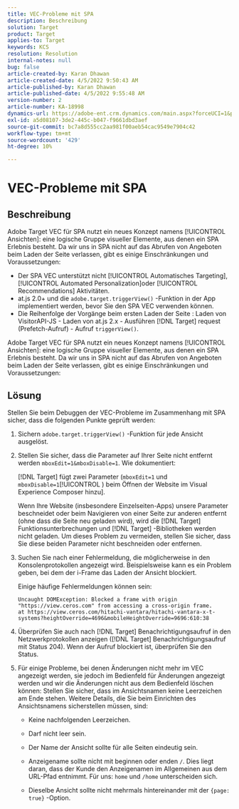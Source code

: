 ```yaml
---
title: VEC-Probleme mit SPA
description: Beschreibung
solution: Target
product: Target
applies-to: Target
keywords: KCS
resolution: Resolution
internal-notes: null
bug: false
article-created-by: Karan Dhawan
article-created-date: 4/5/2022 9:50:43 AM
article-published-by: Karan Dhawan
article-published-date: 4/5/2022 9:55:48 AM
version-number: 2
article-number: KA-18998
dynamics-url: https://adobe-ent.crm.dynamics.com/main.aspx?forceUCI=1&pagetype=entityrecord&etn=knowledgearticle&id=825963d6-c5b4-ec11-983f-000d3a5d0d73
exl-id: a5d08107-3de2-445c-b047-f9661dbd3aef
source-git-commit: bc7a8d555cc2aa981f00aeb54cac9549e7904c42
workflow-type: tm+mt
source-wordcount: '429'
ht-degree: 10%

---
```


# VEC-Probleme mit SPA

## Beschreibung

Adobe Target VEC für SPA nutzt ein neues Konzept namens [!UICONTROL Ansichten]: eine logische Gruppe visueller Elemente, aus denen ein SPA Erlebnis besteht. Da wir uns in SPA nicht auf das Abrufen von Angeboten beim Laden der Seite verlassen, gibt es einige Einschränkungen und Voraussetzungen:

- Der SPA VEC unterstützt nicht [!UICONTROL Automatisches Targeting], [!UICONTROL Automated Personalization]oder [!UICONTROL Recommendations] Aktivitäten.
- at.js 2.0+ und die `adobe.target.triggerView()` -Funktion in der App implementiert werden, bevor Sie den SPA VEC verwenden können.
- Die Reihenfolge der Vorgänge beim ersten Laden der Seite : Laden von VisitorAPI-JS - Laden von at.js 2.x - Ausführen [!DNL Target] request (Prefetch-Aufruf) - Aufruf `triggerView()`.

Adobe Target VEC für SPA nutzt ein neues Konzept namens [!UICONTROL Ansichten]: eine logische Gruppe visueller Elemente, aus denen ein SPA Erlebnis besteht. Da wir uns in SPA nicht auf das Abrufen von Angeboten beim Laden der Seite verlassen, gibt es einige Einschränkungen und Voraussetzungen:

## Lösung

Stellen Sie beim Debuggen der VEC-Probleme im Zusammenhang mit SPA sicher, dass die folgenden Punkte geprüft werden:

1. Sichern `adobe.target.triggerView()` -Funktion für jede Ansicht ausgelöst.

1. Stellen Sie sicher, dass die Parameter auf Ihrer Seite nicht entfernt werden `mboxEdit=1&mboxDisable=1`. Wie dokumentiert:

   [!DNL Target] fügt zwei Parameter (`mboxEdit=1` und `mboxDisable=1`[!UICONTROL ) beim Öffnen der Website im Visual Experience Composer hinzu].

   Wenn Ihre Website (insbesondere Einzelseiten-Apps) unsere Parameter beschneidet oder beim Navigieren von einer Seite zur anderen entfernt (ohne dass die Seite neu geladen wird), wird die [!DNL Target] Funktionsunterbrechungen und [!DNL Target] -Bibliotheken werden nicht geladen. Um dieses Problem zu vermeiden, stellen Sie sicher, dass Sie diese beiden Parameter nicht beschneiden oder entfernen.

1. Suchen Sie nach einer Fehlermeldung, die möglicherweise in den Konsolenprotokollen angezeigt wird. Beispielsweise kann es ein Problem geben, bei dem der i-Frame das Laden der Ansicht blockiert.

   Einige häufige Fehlermeldungen können sein: 

   ```
   Uncaught DOMException: Blocked a frame with origin "https://view.ceros.com" from accessing a cross-origin frame.
   at https://view.ceros.com/hitachi-vantara/hitachi-vantara-x-t-systems?heightOverride=4696&mobileHeightOverride=9696:610:38
   ```

1. Überprüfen Sie auch nach [!DNL Target] Benachrichtigungsaufruf in den Netzwerkprotokollen anzeigen ([!DNL Target] Benachrichtigungsaufruf mit Status 204). Wenn der Aufruf blockiert ist, überprüfen Sie den Status.

1. Für einige Probleme, bei denen Änderungen nicht mehr im VEC angezeigt werden, sie jedoch im Bedienfeld für Änderungen angezeigt werden und wir die Änderungen nicht aus dem Bedienfeld löschen können: Stellen Sie sicher, dass im Ansichtsnamen keine Leerzeichen am Ende stehen. Weitere Details, die Sie beim Einrichten des Ansichtsnamens sicherstellen müssen, sind: 

   - Keine nachfolgenden Leerzeichen.

   - Darf nicht leer sein.

   - Der Name der Ansicht sollte für alle Seiten eindeutig sein.

   - Anzeigename sollte nicht mit beginnen oder enden `/`. Dies liegt daran, dass der Kunde den Anzeigenamen im Allgemeinen aus dem URL-Pfad entnimmt. Für uns: `home` und `/home` unterscheiden sich.

   - Dieselbe Ansicht sollte nicht mehrmals hintereinander mit der `{page: true}` -Option.
